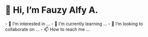 <h1>👋 Hi, I’m Fauzy Alfy A.</h1>
- 👀 I’m interested in ...
- 🌱 I’m currently learning ...
- 💞️ I’m looking to collaborate on ...
- 📫 How to reach me ...

<!---
fauzyalfy/fauzyalfy is a ✨ special ✨ repository because its `README.md` (this file) appears on your GitHub profile.
You can click the Preview link to take a look at your changes.
--->
